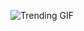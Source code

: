 
<!-- GIF_SECTION -->
![Trending GIF](https://media1.giphy.com/media/v1.Y2lkPThiYjIxNzcyN2I3dTIwamE0Y2FhYWxxYWNrbnRvZ3pvcDNlMWw0OWdicmdiYWtwdiZlcD12MV9naWZzX3NlYXJjaCZjdD1n/WQxhrCs2cHuyA/giphy.gif)
<!-- END_GIF_SECTION -->
